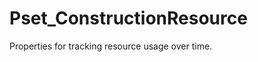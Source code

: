 # Pset_ConstructionResource

Properties for tracking resource usage over time.
<!-- end of short definition -->

